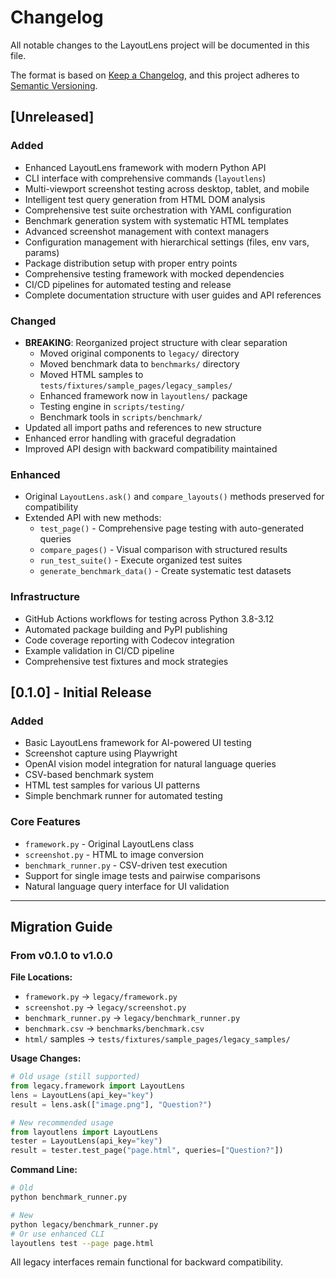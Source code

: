 # Changelog

All notable changes to the LayoutLens project will be documented in this file.

The format is based on [Keep a Changelog](https://keepachangelog.com/en/1.0.0/),
and this project adheres to [Semantic Versioning](https://semver.org/spec/v2.0.0.html).

## [Unreleased]

### Added
- Enhanced LayoutLens framework with modern Python API
- CLI interface with comprehensive commands (`layoutlens`)
- Multi-viewport screenshot testing across desktop, tablet, and mobile
- Intelligent test query generation from HTML DOM analysis
- Comprehensive test suite orchestration with YAML configuration
- Benchmark generation system with systematic HTML templates
- Advanced screenshot management with context managers
- Configuration management with hierarchical settings (files, env vars, params)
- Package distribution setup with proper entry points
- Comprehensive testing framework with mocked dependencies
- CI/CD pipelines for automated testing and release
- Complete documentation structure with user guides and API references

### Changed
- **BREAKING**: Reorganized project structure with clear separation
  - Moved original components to `legacy/` directory
  - Moved benchmark data to `benchmarks/` directory  
  - Moved HTML samples to `tests/fixtures/sample_pages/legacy_samples/`
  - Enhanced framework now in `layoutlens/` package
  - Testing engine in `scripts/testing/`
  - Benchmark tools in `scripts/benchmark/`
- Updated all import paths and references to new structure
- Enhanced error handling with graceful degradation
- Improved API design with backward compatibility maintained

### Enhanced
- Original `LayoutLens.ask()` and `compare_layouts()` methods preserved for compatibility
- Extended API with new methods:
  - `test_page()` - Comprehensive page testing with auto-generated queries
  - `compare_pages()` - Visual comparison with structured results
  - `run_test_suite()` - Execute organized test suites
  - `generate_benchmark_data()` - Create systematic test datasets

### Infrastructure
- GitHub Actions workflows for testing across Python 3.8-3.12
- Automated package building and PyPI publishing
- Code coverage reporting with Codecov integration
- Example validation in CI/CD pipeline
- Comprehensive test fixtures and mock strategies

## [0.1.0] - Initial Release

### Added
- Basic LayoutLens framework for AI-powered UI testing
- Screenshot capture using Playwright
- OpenAI vision model integration for natural language queries
- CSV-based benchmark system
- HTML test samples for various UI patterns
- Simple benchmark runner for automated testing

### Core Features
- `framework.py` - Original LayoutLens class
- `screenshot.py` - HTML to image conversion
- `benchmark_runner.py` - CSV-driven test execution
- Support for single image tests and pairwise comparisons
- Natural language query interface for UI validation

---

## Migration Guide

### From v0.1.0 to v1.0.0

**File Locations:**
- `framework.py` → `legacy/framework.py` 
- `screenshot.py` → `legacy/screenshot.py`
- `benchmark_runner.py` → `legacy/benchmark_runner.py`
- `benchmark.csv` → `benchmarks/benchmark.csv`
- `html/` samples → `tests/fixtures/sample_pages/legacy_samples/`

**Usage Changes:**
```python
# Old usage (still supported)
from legacy.framework import LayoutLens
lens = LayoutLens(api_key="key")
result = lens.ask(["image.png"], "Question?")

# New recommended usage
from layoutlens import LayoutLens
tester = LayoutLens(api_key="key")
result = tester.test_page("page.html", queries=["Question?"])
```

**Command Line:**
```bash
# Old
python benchmark_runner.py

# New
python legacy/benchmark_runner.py
# Or use enhanced CLI
layoutlens test --page page.html
```

All legacy interfaces remain functional for backward compatibility.